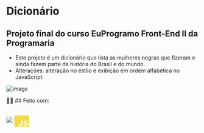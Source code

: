 ﻿# Dicionário
## Projeto final do curso EuProgramo Front-End II da Programaria

- Este projeto é um dicionário que lista as mulheres negras que fizeram e ainda fazem parte da história do Brasil e do mundo.
- Alterações: alteração no estilo e exibição em ordem alfabética no JavaScript.

![image](https://user-images.githubusercontent.com/43293325/221505865-f7ee0f67-dcb1-477c-9c66-dad6d748dc80.png)


:man_technologist: ## Feito com:
<div style="display: inline_block"><br>
  <img src="https://cdn.jsdelivr.net/gh/devicons/devicon/icons/html5/html5-original.svg" />
         
  <img align="center" alt="Mi-Js" height="30" width="40" src="https://raw.githubusercontent.com/devicons/devicon/master/icons/javascript/javascript-plain.svg">
  </div>
